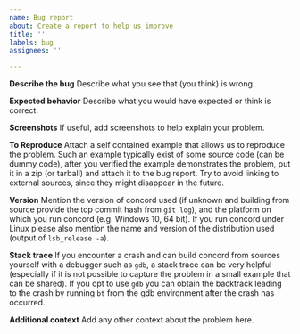 ```yaml
---
name: Bug report
about: Create a report to help us improve
title: ''
labels: bug
assignees: ''

---
```


**Describe the bug**
Describe what you see that (you think) is wrong.

**Expected behavior**
Describe what you would have expected or think is correct.

**Screenshots**
If useful, add screenshots to help explain your problem.

**To Reproduce**
Attach a self contained example that allows us to reproduce the problem.
Such an example typically exist of some source code (can be dummy code), after you verified the example demonstrates the problem, put it in a zip (or tarball) and attach it to the bug report. Try to avoid linking to external sources, since they might disappear in the future.

**Version**
Mention the version of concord used (if unknown and building from source provide the top commit hash from `git log`), and the platform on which you run concord (e.g. Windows 10, 64 bit). If you run concord under Linux please also mention the name and version of the distribution used (output of `lsb_release -a`).  

**Stack trace**
If you encounter a crash and can build concord from sources yourself with a debugger such as `gdb`, a stack trace can be very helpful (especially if it is not possible to capture the problem in a small example that can be shared). If you opt to use `gdb` you can obtain the backtrack leading to the crash by running `bt` from the gdb environment after the crash has occurred.

**Additional context**
Add any other context about the problem here.
